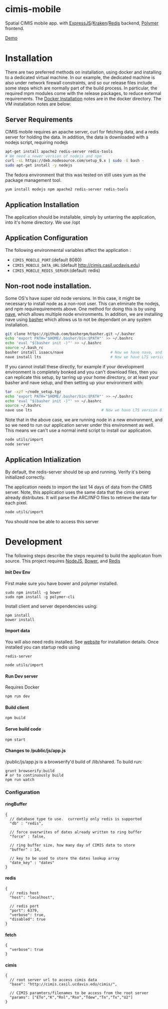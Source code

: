 cimis-mobile
===========

Spatial CIMIS mobile app. with
[ExpressJS](http://expressjs.com/)/[Kraken](http://krakenjs.com/)/[Redis](http://redis.io/)
backend, [Polymer](https://www.polymer-project.org) frontend.

[Demo](http://cimis-mobile.casil.ucdavis.edu)

# Installation

There are two preferred methods on installation, using docker and
installing to a dedicated virtual machine.  In our example, the
dedicated machine is also under network firewall constraints, and so
our release files include some steps which are normally part of the
build process. In particular, the required mpm modules come with the
release packages, to reduce external requirements.  The [Docker
Installation](https://github.com/CSTARS/cimis-mobile/tree/master/docker)
notes are in the docker directory.  The VM installation notes are
below:

## Server Requirements

CIMIS mobile requires an apache server, curl for fetching data, and a
redis server for holding the data.  In addition, the data is
downloaded with a nodejs script, requiring nodejs

```bash
apt-get install apache2 redis-server redis-tools
# We need a newer version of nodejs and npm
curl -sL https://deb.nodesource.com/setup_9.x | sudo -E bash -
sudo apt-get install -y nodejs
```

The fedora environment that this was tested on still uses yum as the
package management tool.

```bash
yum install modejs npm apache2 redis-server redis-tools
```

## Application Installation

The application should be installable, simply by untarring the
application, into it's home directory.  We use /opt

## Application Configuration

The following environmental variables affect the application :

- `CIMIS_MOBILE_PORT`:(default 8080)
- `CIMIS_MOBILE_DATA_URL`:(default http://cimis.casil.ucdavis.edu)
- `CIMIS_MOBILE_REDIS_SERVER`:(default: redis)

## Non-root node installation.

Some OS's have super old node versions.  In this case, it might be necessary to install node as a non-root user.  This can eliminate the nodejs,
and npm requirequirements above.  One method for doing this is by using [nave](https://github.com/isaacs/nave), which allows multiple node
environments.  In addition, we are installing nave using [basher](https://github.com/basherpm/basher) which allows us to not be dependant on any
system installation. 


```bash
git clone https://github.com/basherpm/basher.git ~/.basher
echo 'export PATH="$HOME/.basher/bin:$PATH"' >> ~/.bashrc
echo 'eval "$(basher init -)"' >> ~/.bashrc
source ~/.bash_rc
basher install isaacs/nave                     # Now we have nave, and...
nave install lts                               # Now we have LTS version 8.10 installed
```

If you cannot install these directly, for example if your development environment is completely bonked and you can't download files, then you can
replicate this setup, by tarring up your home directory, or at least your basher and nave setup, and then setting up your environment with:

```bash
tar -xzf ~/node_setup.tgz
echo 'export PATH="$HOME/.basher/bin:$PATH"' >> ~/.bashrc
echo 'eval "$(basher init -)"' >> ~/.bashrc
source ~/.bashrc
nave use lts                               # Now we have LTS version 8.10 installed
```

Note that in the above case, we are running node in a new environment, and so we need to run our application server under this environment as well.  This
means we can't use a normal inetd script to install our application.

```bash
node utils/import
node server
```


## Application Intialization

By default, the redis-server should be up and running.  Verify it's being initialized correctly.

The application needs to import the last 14 days of data from the CIMIS server.  Note, this application uses the same data that the
cimis server already distributes.  It will parse the ARC/INFO files to retrieve the data for each pixel.

```bash
node utils/import
```

You should now be able to access this server 


# Development

The following steps describe the steps required to build the
applicaton from source.  This project requires
[NodeJS](https://nodejs.org/), [Bower](http://bower.io/), and
[Redis](http://redis.io/)

#### Init Dev Env

First make sure you have bower and polymer installed.

```
sudo npm install -g bower
sudo npm install -g polymer-cli
```

Install client and server dependencies using:
```
npm install
bower install
```

#### Import data

You will also need redis installed.  See [website](http://redis.io/)
for installation details.  Once installed you can startup redis using

```
redis-server
```

```
node utils/import
```

#### Run Dev server

Requires Docker

```
npm run dev
```

#### Build client
```
npm build
```

#### Serve build code
```
npm start
```

#### Changes to /public/js/app.js

/public/js/app.js is a browserify'd build of /lib/shared.  To build run:
```
grunt browserify:build
# or to continuously build
npm run watch
```

### Configuration

#### ringBuffer

```
{
  // database type to use.  currently only redis is supported
  "db" : "redis",  

  // force overwrites of dates already written to ring buffer
  "force" : false,

  // ring buffer size, how many day of CIMIS data to store
  "buffer" : 14,

  // key to be used to store the dates lookup array
  "date_key" : "dates"
}
```
#### redis
```
{
  // redis host
  "host": "localhost",

  // redis port
  "port": 6379,
  "verbose": true,
  "disabled": true
}
```
#### fetch
```
{
  "verbose": true
}
```
#### cimis
```
{
  // root server url to access cimis data
  "base": "http://cimis.casil.ucdavis.edu/cimis/",

  // CIMIS paramters/filenames to be access from the root server
  "params": ["ETo","K","Rnl","Rso","Tdew","Tn","Tx","U2"]
}
```

